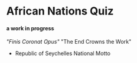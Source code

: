 African Nations Quiz
======

#### a work in progress

*"Finis Coronat Opus"*
"The End Crowns the Work"
- Republic of Seychelles National Motto